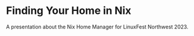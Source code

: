 # Finding Your Home in Nix

A presentation about the Nix Home Manager for LinuxFest Northwest 2023.
